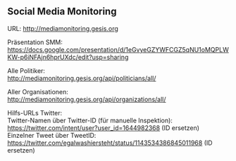 Social Media Monitoring 
------------------------------------
URL: http://mediamonitoring.gesis.org

Präsentation SMM: <br>
https://docs.google.com/presentation/d/1eGvyeGZYWFCGZ5qNU1oMQPLWKW-p6iNFAjn6hprUXdc/edit?usp=sharing 

Alle Politiker: <br>
http://mediamonitoring.gesis.org/api/politicians/all/

Aller Organisationen: <br>
http://mediamonitoring.gesis.org/api/organizations/all/ 


Hilfs-URLs Twitter: <br>
Twitter-Namen über Twitter-ID (für manuelle Inspektion): https://twitter.com/intent/user?user_id=1644982368  (ID ersetzen)<br>
Einzelner Tweet über TweetID: https://twitter.com/egalwashiersteht/status/1143534386845011968   (ID ersetzen)
